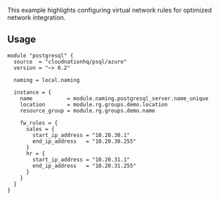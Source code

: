 This example highlights configuring virtual network rules for optimized network integration.

## Usage

```hcl
module "postgresql" {
  source  = "cloudnationhq/psql/azure"
  version = "~> 0.2"

  naming = local.naming

  instance = {
    name           = module.naming.postgresql_server.name_unique
    location       = module.rg.groups.demo.location
    resource_group = module.rg.groups.demo.name

    fw_rules = {
      sales = {
        start_ip_address = "10.20.30.1"
        end_ip_address   = "10.20.30.255"
      }
      hr = {
        start_ip_address = "10.20.31.1"
        end_ip_address   = "10.20.31.255"
      }
    }
  }
}
```

